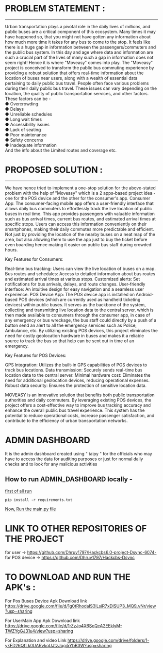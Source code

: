 # PROBLEM STATEMENT :
---
Urban transportation plays a pivotal role in the daily lives of millions, and public buses are a critical component of this ecosystem. Many times it may have happened so, that you might not have gotten any information about how much more time it takes for any bus to come to the stop. It feels like there is a huge gap in information between the passengers/commuters and the public bus system. In this day and age where data and information are such a crucial part of the lives of many such a gap in information does not seem right! Hence it is where "Moveasy" comes into play.
The "Moveasy" project is conceived to transform the public bus commuting experience by providing a robust solution that offers real-time information about the location of buses near users, along with a wealth of essential data pertaining to daily public bus travel.
People often face various problems during their daily public bus travel. These issues can vary depending on the location, the quality of public transportation services, and other factors. These factors can be - <br>
●	Overcrowding <br>
●	Delays <br>
●	Unreliable schedules <br>
●	Long wait times <br>
●	Accessibility issues <br>
●	Lack of seating <br>
●	Poor maintenance <br>
●	Safety concerns <br>
●	Inadequate information <br>
       And the info about the Limited routes and coverage etc.




# PROPOSED SOLUTION :
 --- 
 We have hence tried to implement a one-stop solution for the above-stated problem with the help of "Moveasy" which is a 2 apps-based project idea - one for the POS device and the other for the consumer's app.
Consumer App:
The consumer-facing mobile app offers a user-friendly interface that allows daily bus commuters to effortlessly track the live location of public buses in real time. This app provides passengers with valuable information such as bus arrival times, current bus routes, and estimated arrival times at specific stops. Users can access this information conveniently on their smartphones, making their daily commutes more predictable and efficient. Not just by providing the location of the nearby buses on a neat map of the area, but also allowing them to use the app just to buy the ticket before even boarding hence making it easier on public bus staff during crowded hours.

Key Features for Consumers:

Real-time bus tracking: Users can view the live location of buses on a map.
Bus routes and schedules: Access to detailed information about bus routes and estimated arrival times at various stops.
Customized alerts: Set notifications for bus arrivals, delays, and route changes.
User-friendly interface: An intuitive design for easy navigation and a seamless user experience.
POS Device App:
The POS device app is installed on Android-based POS devices (which are currently used as handheld ticketing devices) within public buses. It serves as the backbone of the system, collecting and transmitting live location data to the central server, which is then made available to consumers through the consumer app, in case of any emergency or bus wreckage, the bus staff could directly by a push of a button send an alert to all the emergency services such as Police, Ambulance, etc. 
By utilizing existing POS devices, this project eliminates the need for costly geolocation hardware in buses and makes it a reliable source to track the bus so that help can be sent out in time of an emergency.

Key Features for POS Devices:

GPS Integration: Utilizes the built-in GPS capabilities of POS devices to track bus locations.
Data transmission: Securely sends real-time bus location data to the central server.
Minimal hardware cost: Eliminates the need for additional geolocation devices, reducing operational expenses.
Robust data security: Ensures the protection of sensitive location data.

MOVEASY is an innovative solution that benefits both public transportation authorities and daily commuters. By leveraging existing POS devices, the project offers a cost-effective way to improve bus tracking accuracy and enhance the overall public bus travel experience. This system has the potential to reduce operational costs, increase passenger satisfaction, and contribute to the efficiency of urban transportation networks.



# ADMIN DASHBOARD 
 It is the admin dashboard created using " taipy " for the officials who may have to access the data for auditing purposes or just for normal daily checks and to look for any malicious activities







## How to run ADMIN_DASHBOARD locally -

<u>first of all run</u>

<code>pip install -r requirements.txt </code>

<u>Now, Run the main.py file</u>


# LINK TO OTHER REPOSITORIES OF THE PROJECT 
  for user        -> https://github.com/Dhruv1797/Hackcbs6.0-project-Dsync-6074-
  for POS device  -> https://github.com/Dhruv1797/Hackcbs-Dsync



# TO DOWNLOAD AND RUN THE APK's :

For Pos Buses Device Apk Download link
https://drive.google.com/file/d/1g0tRhodalS3lLsiR7xDlSUP3_MQ9_vNr/view?usp=sharing

For UserMain App Apk Download link
https://drive.google.com/file/d/1rZzJp4X6SoQcA2EEklyM-TWZYgGJ31u4/view?usp=sharing

For Explanation and video Link
https://drive.google.com/drive/folders/1-ykFD26QfLk0UARvkqUJtzJqgi5YbB3W?usp=sharing

